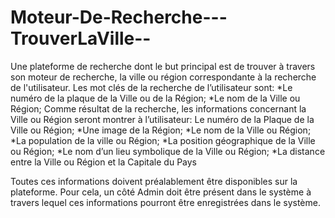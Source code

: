 # Moteur-De-Recherche---TrouverLaVille--
Une plateforme de recherche dont le but principal est de trouver à travers son moteur de recherche, la ville ou région correspondante à la recherche de l'utilisateur.
Les mot clés de la recherche de l’utilisateur sont:
 *Le numéro de la plaque de la Ville ou de la Région;
 *Le nom de la Ville ou Région;
Comme résultat de la recherche, les informations concernant la Ville ou Région seront montrer à l’utilisateur:
Le numéro de la Plaque de la Ville ou Région;
 *Une image de la Région;
 *Le nom de la Ville ou Région;
 *La population de la ville ou Région;
 *La position géographique de la Ville ou Région;
 *Le nom d’un lieu symbolique de la Ville ou Région;
 *La distance entre la Ville ou Région et la Capitale du Pays

Toutes ces informations doivent préalablement être disponibles sur la plateforme. Pour cela, un côté Admin doit être présent dans le système à travers lequel ces informations pourront être enregistrées dans le système.
